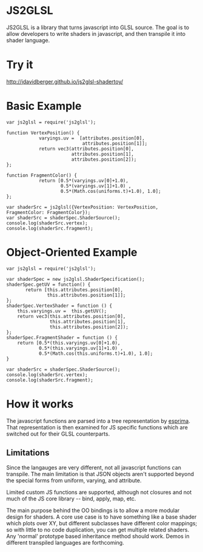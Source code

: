 JS2GLSL
=======

JS2GLSL is a library that turns javascript into GLSL source. The goal is to allow developers to write shaders in javascript, and then transpile it into shader language. 

# Try it 

http://jdavidberger.github.io/js2glsl-shadertoy/

# Basic Example
````
var js2glsl = require('js2glsl'); 

function VertexPosition() {
            varyings.uv =  [attributes.position[0],
                            attributes.position[1]];
            return vec3(attributes.position[0],
                        attributes.position[1],
                        attributes.position[2]); 
};

function FragmentColor() {
            return [0.5*(varyings.uv[0]+1.0), 
                    0.5*(varyings.uv[1]+1.0) , 
                    0.5*(Math.cos(uniforms.t)+1.0), 1.0]; 
};

var shaderSrc = js2glsl({VertexPosition: VertexPosition, FragmentColor: FragmentColor});
var shaderSrc = shaderSpec.ShaderSource();
console.log(shaderSrc.vertex);
console.log(shaderSrc.fragment);
````

# Object-Oriented Example
````
var js2glsl = require('js2glsl'); 

var shaderSpec = new js2glsl.ShaderSpecification();
shaderSpec.getUV = function() {
       return [this.attributes.position[0],
               this.attributes.position[1]];
};
shaderSpec.VertexShader = function () {
    this.varyings.uv =  this.getUV();
    return vec3(this.attributes.position[0],
                this.attributes.position[1],
                this.attributes.position[2]); 
};
shaderSpec.FragmentShader = function () {
    return [0.5*(this.varyings.uv[0]+1.0), 
            0.5*(this.varyings.uv[1]+1.0) , 
            0.5*(Math.cos(this.uniforms.t)+1.0), 1.0]; 
}

var shaderSrc = shaderSpec.ShaderSource();
console.log(shaderSrc.vertex);
console.log(shaderSrc.fragment);
````

# How it works

The javascript functions are parsed into a tree representation by [esprima](http://esprima.org/). That representation is then examined for JS specific functions which are switched out for their GLSL counterparts. 

## Limitations

Since the langauges are very different, not all javascript functions can transpile. The main limitation is that JSON objects aren't supported beyond the special forms from uniform, varying, and attribute. 

Limited custom JS functions are supported, although not closures and not much of the JS core library -- bind, apply, map, etc. 

The main purpose behind the OO bindings is to allow a more modular design for shaders. A core use case is to have something like a base shader which plots over XY, but different subclasses have different color mappings; so with little to no code duplication, you can get multiple related shaders. Any 'normal' prototype based inheritance method should work. Demos in different transpiled languages are forthcoming. 

